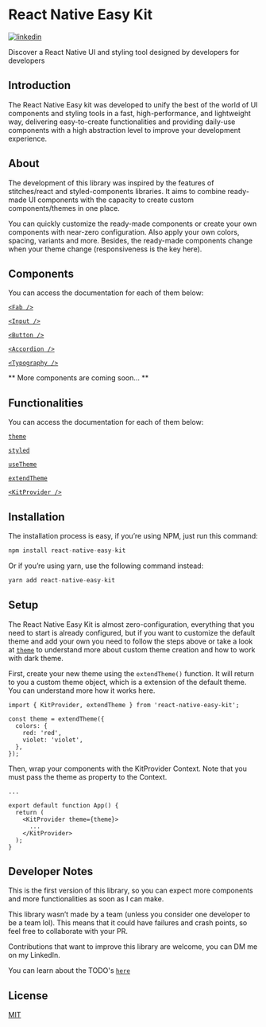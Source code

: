 # React Native Easy Kit

[![linkedin](https://img.shields.io/badge/linkedin-0A66C2?style=for-the-badge&logo=linkedin&logoColor=white)](https://www.linkedin.com/in/icarobrunodev/)

Discover a React Native UI and styling tool designed by developers for developers

## Introduction

The React Native Easy kit was developed to unify the best of the world of UI components and styling tools in a fast, high-performance, and lightweight way, delivering easy-to-create functionalities and providing daily-use components with a high abstraction level to improve your development experience.

## About

The development of this library was inspired by the features of stitches/react and styled-components libraries. It aims to combine ready-made UI components with the capacity to create custom components/themes in one place.

You can quickly customize the ready-made components or create your own components with near-zero configuration. Also apply your own colors, spacing, variants and more. Besides, the ready-made components change when your theme change (responsiveness is the key here).

## Components

You can access the documentation for each of them below:

[`<Fab />`](docs/components/Fab.md)

[`<Input />`](docs/components/Input.md)

[`<Button />`](docs/components/Button.md)

[`<Accordion />`](docs/components/Accordion.md)

[`<Typography />`](docs/components/Typography.md)

** More components are coming soon... **

## Functionalities

You can access the documentation for each of them below:

[`theme`](docs/functions/Theme.md)

[`styled`](docs/functions/Styled.md)

[`useTheme`](docs/functions/UseTheme.md)

[`extendTheme`](docs/functions/ExtendTheme.md)

[`<KitProvider />`](docs/functions/KitProvider.md)

## Installation

The installation process is easy, if you’re using NPM, just run this command:

```ts
npm install react-native-easy-kit
```

Or if you’re using yarn, use the following command instead:

```ts
yarn add react-native-easy-kit
```

## Setup

The React Native Easy Kit is almost zero-configuration, everything that you need to start is already configured, but if you want to customize the default theme and add your own you need to follow the steps above or take a look at [`theme`](docs/functions/Theme.md) to understand more about custom theme creation and how to work with dark theme.

First, create your new theme using the `extendTheme()` function. It will return to you a custom theme object, which is a extension of the default theme. You can understand more how it works here.

```tsx
import { KitProvider, extendTheme } from 'react-native-easy-kit';

const theme = extendTheme({
  colors: {
    red: 'red',
    violet: 'violet',
  },
});
```

Then, wrap your components with the KitProvider Context. Note that you must pass the theme as property to the Context.

```tsx
...

export default function App() {
  return (
    <KitProvider theme={theme}>
      ...
    </KitProvider>
  );
}
```

## Developer Notes

This is the first version of this library, so you can expect more components and more functionalities as soon as I can make.

This library wasn’t made by a team (unless you consider one developer to be a team lol). This means that it could have failures and crash points, so feel free to collaborate with your PR.

Contributions that want to improve this library are welcome, you can DM me on my LinkedIn.

You can learn about the TODO's [`here`](docs/TODO.md)

## License

[MIT](https://choosealicense.com/licenses/mit/)
